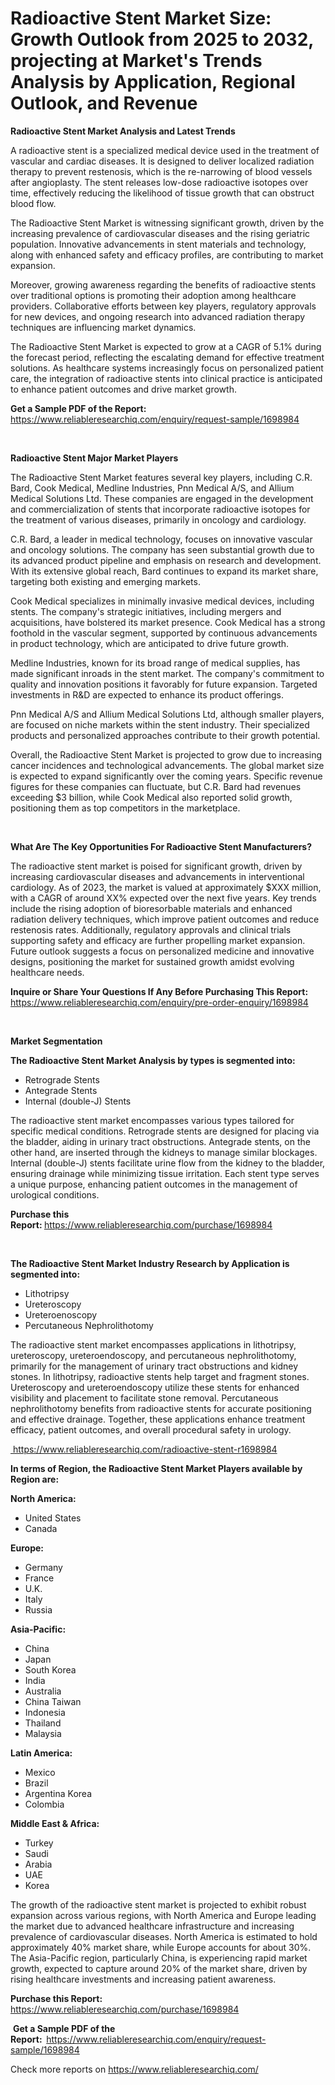<p><h1>Radioactive Stent Market Size: Growth Outlook from 2025 to 2032, projecting at Market's Trends Analysis by Application, Regional Outlook, and Revenue</h1></p><p><strong>Radioactive Stent Market Analysis and Latest Trends</strong></p>
<p><p>A radioactive stent is a specialized medical device used in the treatment of vascular and cardiac diseases. It is designed to deliver localized radiation therapy to prevent restenosis, which is the re-narrowing of blood vessels after angioplasty. The stent releases low-dose radioactive isotopes over time, effectively reducing the likelihood of tissue growth that can obstruct blood flow.</p><p>The Radioactive Stent Market is witnessing significant growth, driven by the increasing prevalence of cardiovascular diseases and the rising geriatric population. Innovative advancements in stent materials and technology, along with enhanced safety and efficacy profiles, are contributing to market expansion. </p><p>Moreover, growing awareness regarding the benefits of radioactive stents over traditional options is promoting their adoption among healthcare providers. Collaborative efforts between key players, regulatory approvals for new devices, and ongoing research into advanced radiation therapy techniques are influencing market dynamics.</p><p>The Radioactive Stent Market is expected to grow at a CAGR of 5.1% during the forecast period, reflecting the escalating demand for effective treatment solutions. As healthcare systems increasingly focus on personalized patient care, the integration of radioactive stents into clinical practice is anticipated to enhance patient outcomes and drive market growth.</p></p>
<p><strong>Get a Sample PDF of the Report:&nbsp;</strong> <a href="https://www.reliableresearchiq.com/enquiry/request-sample/1698984?utm_campaign=1129&utm_medium=2&utm_source=Github&utm_content=ia&utm_term=09012025&utm_id=radioactive-stent">https://www.reliableresearchiq.com/enquiry/request-sample/1698984</a></p>
<p>&nbsp;</p>
<p><strong>Radioactive Stent Major Market Players</strong></p>
<p><p>The Radioactive Stent Market features several key players, including C.R. Bard, Cook Medical, Medline Industries, Pnn Medical A/S, and Allium Medical Solutions Ltd. These companies are engaged in the development and commercialization of stents that incorporate radioactive isotopes for the treatment of various diseases, primarily in oncology and cardiology.</p><p>C.R. Bard, a leader in medical technology, focuses on innovative vascular and oncology solutions. The company has seen substantial growth due to its advanced product pipeline and emphasis on research and development. With its extensive global reach, Bard continues to expand its market share, targeting both existing and emerging markets.</p><p>Cook Medical specializes in minimally invasive medical devices, including stents. The company's strategic initiatives, including mergers and acquisitions, have bolstered its market presence. Cook Medical has a strong foothold in the vascular segment, supported by continuous advancements in product technology, which are anticipated to drive future growth.</p><p>Medline Industries, known for its broad range of medical supplies, has made significant inroads in the stent market. The company's commitment to quality and innovation positions it favorably for future expansion. Targeted investments in R&D are expected to enhance its product offerings.</p><p>Pnn Medical A/S and Allium Medical Solutions Ltd, although smaller players, are focused on niche markets within the stent industry. Their specialized products and personalized approaches contribute to their growth potential.</p><p>Overall, the Radioactive Stent Market is projected to grow due to increasing cancer incidences and technological advancements. The global market size is expected to expand significantly over the coming years. Specific revenue figures for these companies can fluctuate, but C.R. Bard had revenues exceeding $3 billion, while Cook Medical also reported solid growth, positioning them as top competitors in the marketplace.</p></p>
<p>&nbsp;</p>
<p><strong>What Are The Key Opportunities For Radioactive Stent Manufacturers?</strong></p>
<p><p>The radioactive stent market is poised for significant growth, driven by increasing cardiovascular diseases and advancements in interventional cardiology. As of 2023, the market is valued at approximately $XXX million, with a CAGR of around XX% expected over the next five years. Key trends include the rising adoption of bioresorbable materials and enhanced radiation delivery techniques, which improve patient outcomes and reduce restenosis rates. Additionally, regulatory approvals and clinical trials supporting safety and efficacy are further propelling market expansion. Future outlook suggests a focus on personalized medicine and innovative designs, positioning the market for sustained growth amidst evolving healthcare needs.</p></p>
<p><strong>Inquire or Share Your Questions If Any Before Purchasing This Report:</strong> <a href="https://www.reliableresearchiq.com/enquiry/pre-order-enquiry/1698984?utm_campaign=1129&utm_medium=2&utm_source=Github&utm_content=ia&utm_term=09012025&utm_id=radioactive-stent">https://www.reliableresearchiq.com/enquiry/pre-order-enquiry/1698984</a></p>
<p>&nbsp;</p>
<p><strong>Market Segmentation</strong></p>
<p><strong>The Radioactive Stent Market Analysis by types is segmented into:</strong></p>
<p><ul><li>Retrograde Stents</li><li>Antegrade Stents</li><li>Internal (double-J) Stents</li></ul></p>
<p><p>The radioactive stent market encompasses various types tailored for specific medical conditions. Retrograde stents are designed for placing via the bladder, aiding in urinary tract obstructions. Antegrade stents, on the other hand, are inserted through the kidneys to manage similar blockages. Internal (double-J) stents facilitate urine flow from the kidney to the bladder, ensuring drainage while minimizing tissue irritation. Each stent type serves a unique purpose, enhancing patient outcomes in the management of urological conditions.</p></p>
<p><strong>Purchase this Report:&nbsp;</strong><a href="https://www.reliableresearchiq.com/purchase/1698984?utm_campaign=1129&utm_medium=2&utm_source=Github&utm_content=ia&utm_term=09012025&utm_id=radioactive-stent">https://www.reliableresearchiq.com/purchase/1698984</a></p>
<p>&nbsp;</p>
<p><strong>The Radioactive Stent Market Industry Research by Application is segmented into:</strong></p>
<p><ul><li>Lithotripsy</li><li>Ureteroscopy</li><li>Ureteroenoscopy</li><li>Percutaneous Nephrolithotomy</li></ul></p>
<p><p>The radioactive stent market encompasses applications in lithotripsy, ureteroscopy, ureteroendoscopy, and percutaneous nephrolithotomy, primarily for the management of urinary tract obstructions and kidney stones. In lithotripsy, radioactive stents help target and fragment stones. Ureteroscopy and ureteroendoscopy utilize these stents for enhanced visibility and placement to facilitate stone removal. Percutaneous nephrolithotomy benefits from radioactive stents for accurate positioning and effective drainage. Together, these applications enhance treatment efficacy, patient outcomes, and overall procedural safety in urology.</p></p>
<p><a href="https://www.reliableresearchiq.com/radioactive-stent-r1698984?utm_campaign=1129&utm_medium=2&utm_source=Github&utm_content=ia&utm_term=09012025&utm_id=radioactive-stent">&nbsp;https://www.reliableresearchiq.com/radioactive-stent-r1698984</a></p>
<p><strong>In terms of Region, the Radioactive Stent Market Players available by Region are:</strong></p>
<p>
    <p> <strong> North America: </strong>
        <ul>
            <li>United States</li>
            <li>Canada</li>
        </ul>
        </p> 
    <p> <strong> Europe: </strong>
        <ul>
            <li>Germany</li>
            <li>France</li>
            <li>U.K.</li>
            <li>Italy</li>
            <li>Russia</li>
        </ul>
        </p> 
    <p> <strong> Asia-Pacific: </strong>
        <ul>
            <li>China</li>
            <li>Japan</li>
            <li>South Korea</li>
            <li>India</li>
            <li>Australia</li>
            <li>China Taiwan</li>
            <li>Indonesia</li>
            <li>Thailand</li>
            <li>Malaysia</li>
        </ul>
        </p> 
    <p> <strong> Latin America: </strong>
        <ul>
            <li>Mexico</li>
            <li>Brazil</li>
            <li>Argentina Korea</li>
            <li>Colombia</li>
        </ul>
        </p> 
    <p> <strong> Middle East & Africa: </strong>
        <ul>
            <li>Turkey</li>
            <li>Saudi</li>
            <li>Arabia</li>
            <li>UAE</li>
            <li>Korea</li>
        </ul>
    </p>
    </p>
<p><p>The growth of the radioactive stent market is projected to exhibit robust expansion across various regions, with North America and Europe leading the market due to advanced healthcare infrastructure and increasing prevalence of cardiovascular diseases. North America is estimated to hold approximately 40% market share, while Europe accounts for about 30%. The Asia-Pacific region, particularly China, is experiencing rapid market growth, expected to capture around 20% of the market share, driven by rising healthcare investments and increasing patient awareness.</p></p>
<p><strong>Purchase this Report: </strong><a href="https://www.reliableresearchiq.com/purchase/1698984?utm_campaign=1129&utm_medium=2&utm_source=Github&utm_content=ia&utm_term=09012025&utm_id=radioactive-stent">https://www.reliableresearchiq.com/purchase/1698984</a></p>
<p>&nbsp;<strong>Get a Sample PDF of the Report:&nbsp;&nbsp;</strong><a href="https://www.reliableresearchiq.com/enquiry/request-sample/1698984?utm_campaign=1129&utm_medium=2&utm_source=Github&utm_content=ia&utm_term=09012025&utm_id=radioactive-stent">https://www.reliableresearchiq.com/enquiry/request-sample/1698984</a></p>
<p><strong></strong></p>
<p>Check more reports on <a href="https://www.reliableresearchiq.com/?utm_campaign=1129&utm_medium=2&utm_source=Github&utm_content=ia&utm_term=09012025&utm_id=radioactive-stent">https://www.reliableresearchiq.com/</a></p>